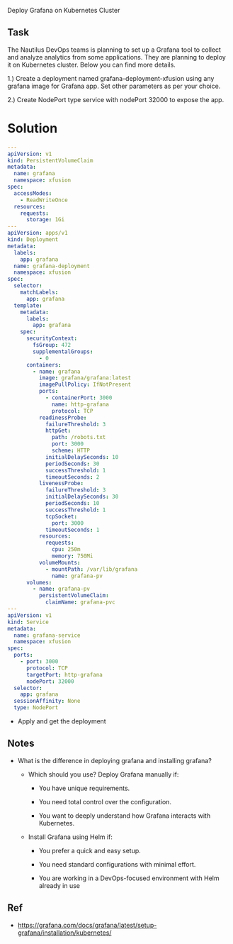 
Deploy Grafana on Kubernetes Cluster

## Task

The Nautilus DevOps teams is planning to set up a Grafana tool to collect and analyze analytics from some applications. They are planning to deploy it on Kubernetes cluster. Below you can find more details.

1.) Create a deployment named grafana-deployment-xfusion using any grafana image for Grafana app. Set other parameters as per your choice.

2.) Create NodePort type service with nodePort 32000 to expose the app.


# Solution

```yaml
---
apiVersion: v1
kind: PersistentVolumeClaim
metadata:
  name: grafana
  namespace: xfusion
spec:
  accessModes:
    - ReadWriteOnce
  resources:
    requests:
      storage: 1Gi
---
apiVersion: apps/v1
kind: Deployment
metadata:
  labels:
    app: grafana
  name: grafana-deployment
  namespace: xfusion
spec:
  selector:
    matchLabels:
      app: grafana
  template:
    metadata:
      labels:
        app: grafana
    spec:
      securityContext:
        fsGroup: 472
        supplementalGroups:
          - 0
      containers:
        - name: grafana
          image: grafana/grafana:latest
          imagePullPolicy: IfNotPresent
          ports:
            - containerPort: 3000
              name: http-grafana
              protocol: TCP
          readinessProbe:
            failureThreshold: 3
            httpGet:
              path: /robots.txt
              port: 3000
              scheme: HTTP
            initialDelaySeconds: 10
            periodSeconds: 30
            successThreshold: 1
            timeoutSeconds: 2
          livenessProbe:
            failureThreshold: 3
            initialDelaySeconds: 30
            periodSeconds: 10
            successThreshold: 1
            tcpSocket:
              port: 3000
            timeoutSeconds: 1
          resources:
            requests:
              cpu: 250m
              memory: 750Mi
          volumeMounts:
            - mountPath: /var/lib/grafana
              name: grafana-pv
      volumes:
        - name: grafana-pv
          persistentVolumeClaim:
            claimName: grafana-pvc
---
apiVersion: v1
kind: Service
metadata:
  name: grafana-service
  namespace: xfusion
spec:
  ports:
    - port: 3000
      protocol: TCP
      targetPort: http-grafana
      nodePort: 32000
  selector:
    app: grafana
  sessionAffinity: None
  type: NodePort
```

  - Apply and get the deployment


## Notes

- What is the difference in deploying grafana and installing grafana? 

  - Which should you use?
Deploy Grafana manually if:


    - You have unique requirements.

    - You need total control over the configuration.

    - You want to deeply understand how Grafana interacts with Kubernetes.


  - Install Grafana using Helm if:


    - You prefer a quick and easy setup.

    - You need standard configurations with minimal effort.

    - You are working in a DevOps-focused environment with Helm already in use



## Ref
- https://grafana.com/docs/grafana/latest/setup-grafana/installation/kubernetes/
